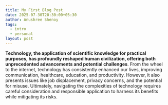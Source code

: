 ```yaml
---
title: My First Blog Post
date: 2025-07-30T20:30:00+05:30
author: Anushree Shenoy
tags:
  - intro
  - personal
layout: post
---
```

**Technology, the application of scientific knowledge for practical purposes, has profoundly reshaped human civilization, offering both unprecedented advancements and potential challenges**. From the wheel to the internet, technology has consistently enhanced our lives, improving communication, healthcare, education, and productivity. However, it also presents issues like job displacement, privacy concerns, and the potential for misuse. Ultimately, navigating the complexities of technology requires careful consideration and responsible application to harness its benefits while mitigating its risks.